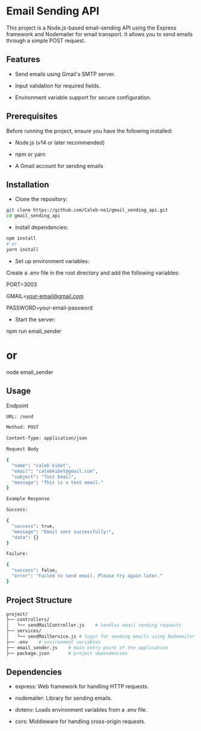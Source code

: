 # Email Sending API

This project is a Node.js-based email-sending API using the Express framework and Nodemailer for email transport. It allows you to send emails through a simple POST request.

## Features

- Send emails using Gmail's SMTP server.

- Input validation for required fields.

- Environment variable support for secure configuration.


## Prerequisites

Before running the project, ensure you have the following installed:

- Node.js (v14 or later recommended)

- npm or yarn

- A Gmail account for sending emails


## Installation

- Clone the repository:

```bash
git clone https://github.com/Caleb-ne1/gmail_sending_api.git
cd gmail_sending_api
```

- Install dependencies:

```bash
npm install
# or
yarn install
```

- Set up environment variables:

Create a .env file in the root directory and add the following variables:

PORT=3003

GMAIL=your-email@gmail.com

PASSWORD=your-email-password

- Start the server:

npm run email_sender
# or
node email_sender

## Usage

Endpoint

```bash
URL: /send

Method: POST

Content-Type: application/json

Request Body

{
  "name": "caleb kibet",
  "email": "calebkibet@gmail.com",
  "subject": "Test Email",
  "message": "This is a test email."
}

Example Response

Success:

{
  "success": true,
  "message": "Email sent successfully!",
  "data": {}
}

Failure:

{
  "success": false,
  "error": "Failed to send email. Please try again later."
}
```

## Project Structure

```bash
project/
├── controllers/
│   └── sendMailController.js    # handles email sending requests
├── services/
│   └── sendMailService.js # logic for sending emails using Nodemailer
├── .env    # environment variables 
├── email_sender.js    # main entry point of the application
├── package.json       # project dependencies 
```

## Dependencies

- express: Web framework for handling HTTP requests.

- nodemailer: Library for sending emails.

- dotenv: Loads environment variables from a .env file.

- cors: Middleware for handling cross-origin requests.

